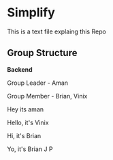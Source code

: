 # Simplify

This is a text file explaing this Repo

## Group Structure

<b>Backend</b>

Group Leader - Aman

Group Member - Brian, Vinix

Hey its aman

Hello, it's Vinix

Hi, it's Brian

Yo, it's Brian J P

